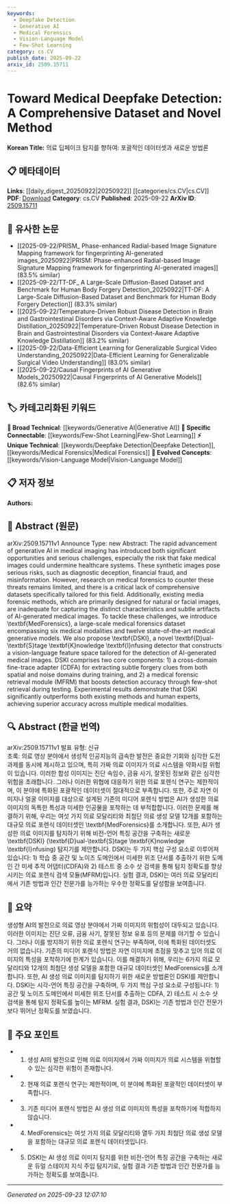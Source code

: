 ```yaml
---
keywords:
  - Deepfake Detection
  - Generative AI
  - Medical Forensics
  - Vision-Language Model
  - Few-Shot Learning
category: cs.CV
publish_date: 2025-09-22
arxiv_id: 2509.15711
---
```


<!-- KEYWORD_LINKING_METADATA:
{
  "processed_timestamp": "2025-09-23T12:07:10.404870",
  "vocabulary_version": "1.0",
  "selected_keywords": [
    "Deepfake Detection",
    "Generative AI",
    "Medical Forensics",
    "Vision-Language Model",
    "Few-Shot Learning"
  ],
  "rejected_keywords": [],
  "similarity_scores": {
    "Deepfake Detection": 0.78,
    "Generative AI": 0.72,
    "Medical Forensics": 0.75,
    "Vision-Language Model": 0.77,
    "Few-Shot Learning": 0.8
  },
  "extraction_method": "AI_prompt_based",
  "budget_applied": true,
  "candidates_json": {
    "candidates": [
      {
        "surface": "Deepfake Detection",
        "canonical": "Deepfake Detection",
        "aliases": [
          "Medical Deepfake Detection"
        ],
        "category": "unique_technical",
        "rationale": "This term is central to the paper's focus on identifying AI-generated medical images, offering a unique angle on deepfake technology.",
        "novelty_score": 0.75,
        "connectivity_score": 0.65,
        "specificity_score": 0.8,
        "link_intent_score": 0.78
      },
      {
        "surface": "Generative AI",
        "canonical": "Generative AI",
        "aliases": [
          "AI-generated images"
        ],
        "category": "broad_technical",
        "rationale": "Generative AI is a key technology underpinning the creation of synthetic medical images, making it relevant for linking discussions on AI advancements.",
        "novelty_score": 0.55,
        "connectivity_score": 0.85,
        "specificity_score": 0.6,
        "link_intent_score": 0.72
      },
      {
        "surface": "Medical Forensics",
        "canonical": "Medical Forensics",
        "aliases": [
          "Medical Image Forensics"
        ],
        "category": "unique_technical",
        "rationale": "This term is crucial for linking research on the forensic analysis of medical images, a specialized field within digital forensics.",
        "novelty_score": 0.68,
        "connectivity_score": 0.7,
        "specificity_score": 0.78,
        "link_intent_score": 0.75
      },
      {
        "surface": "Vision-Language Feature Space",
        "canonical": "Vision-Language Model",
        "aliases": [
          "Vision-Language Feature"
        ],
        "category": "evolved_concepts",
        "rationale": "The integration of vision and language features is a modern approach in AI, enhancing the detection of complex image forgeries.",
        "novelty_score": 0.6,
        "connectivity_score": 0.8,
        "specificity_score": 0.7,
        "link_intent_score": 0.77
      },
      {
        "surface": "Few-Shot Retrieval",
        "canonical": "Few-Shot Learning",
        "aliases": [
          "Few-Shot Detection"
        ],
        "category": "specific_connectable",
        "rationale": "Few-shot techniques are pivotal in improving detection accuracy, especially in scenarios with limited data, making it a strong link candidate.",
        "novelty_score": 0.65,
        "connectivity_score": 0.82,
        "specificity_score": 0.75,
        "link_intent_score": 0.8
      }
    ],
    "ban_list_suggestions": [
      "Dataset",
      "Method",
      "Accuracy"
    ]
  },
  "decisions": [
    {
      "candidate_surface": "Deepfake Detection",
      "resolved_canonical": "Deepfake Detection",
      "decision": "linked",
      "scores": {
        "novelty": 0.75,
        "connectivity": 0.65,
        "specificity": 0.8,
        "link_intent": 0.78
      }
    },
    {
      "candidate_surface": "Generative AI",
      "resolved_canonical": "Generative AI",
      "decision": "linked",
      "scores": {
        "novelty": 0.55,
        "connectivity": 0.85,
        "specificity": 0.6,
        "link_intent": 0.72
      }
    },
    {
      "candidate_surface": "Medical Forensics",
      "resolved_canonical": "Medical Forensics",
      "decision": "linked",
      "scores": {
        "novelty": 0.68,
        "connectivity": 0.7,
        "specificity": 0.78,
        "link_intent": 0.75
      }
    },
    {
      "candidate_surface": "Vision-Language Feature Space",
      "resolved_canonical": "Vision-Language Model",
      "decision": "linked",
      "scores": {
        "novelty": 0.6,
        "connectivity": 0.8,
        "specificity": 0.7,
        "link_intent": 0.77
      }
    },
    {
      "candidate_surface": "Few-Shot Retrieval",
      "resolved_canonical": "Few-Shot Learning",
      "decision": "linked",
      "scores": {
        "novelty": 0.65,
        "connectivity": 0.82,
        "specificity": 0.75,
        "link_intent": 0.8
      }
    }
  ]
}
-->

# Toward Medical Deepfake Detection: A Comprehensive Dataset and Novel Method

**Korean Title:** 의료 딥페이크 탐지를 향하여: 포괄적인 데이터셋과 새로운 방법론

## 📋 메타데이터

**Links**: [[daily_digest_20250922|20250922]] [[categories/cs.CV|cs.CV]]
**PDF**: [Download](https://arxiv.org/pdf/2509.15711.pdf)
**Category**: cs.CV
**Published**: 2025-09-22
**ArXiv ID**: [2509.15711](https://arxiv.org/abs/2509.15711)

## 🔗 유사한 논문
- [[2025-09-22/PRISM_ Phase-enhanced Radial-based Image Signature Mapping framework for fingerprinting AI-generated images_20250922|PRISM: Phase-enhanced Radial-based Image Signature Mapping framework for fingerprinting AI-generated images]] (83.5% similar)
- [[2025-09-22/TT-DF_ A Large-Scale Diffusion-Based Dataset and Benchmark for Human Body Forgery Detection_20250922|TT-DF: A Large-Scale Diffusion-Based Dataset and Benchmark for Human Body Forgery Detection]] (83.3% similar)
- [[2025-09-22/Temperature-Driven Robust Disease Detection in Brain and Gastrointestinal Disorders via Context-Aware Adaptive Knowledge Distillation_20250922|Temperature-Driven Robust Disease Detection in Brain and Gastrointestinal Disorders via Context-Aware Adaptive Knowledge Distillation]] (83.2% similar)
- [[2025-09-22/Data-Efficient Learning for Generalizable Surgical Video Understanding_20250922|Data-Efficient Learning for Generalizable Surgical Video Understanding]] (83.0% similar)
- [[2025-09-22/Causal Fingerprints of AI Generative Models_20250922|Causal Fingerprints of AI Generative Models]] (82.6% similar)

## 🏷️ 카테고리화된 키워드
**🧠 Broad Technical**: [[keywords/Generative AI|Generative AI]]
**🔗 Specific Connectable**: [[keywords/Few-Shot Learning|Few-Shot Learning]]
**⚡ Unique Technical**: [[keywords/Deepfake Detection|Deepfake Detection]], [[keywords/Medical Forensics|Medical Forensics]]
**🚀 Evolved Concepts**: [[keywords/Vision-Language Model|Vision-Language Model]]

## 📋 저자 정보

**Authors:** 

## 📄 Abstract (원문)

arXiv:2509.15711v1 Announce Type: new 
Abstract: The rapid advancement of generative AI in medical imaging has introduced both significant opportunities and serious challenges, especially the risk that fake medical images could undermine healthcare systems. These synthetic images pose serious risks, such as diagnostic deception, financial fraud, and misinformation. However, research on medical forensics to counter these threats remains limited, and there is a critical lack of comprehensive datasets specifically tailored for this field. Additionally, existing media forensic methods, which are primarily designed for natural or facial images, are inadequate for capturing the distinct characteristics and subtle artifacts of AI-generated medical images. To tackle these challenges, we introduce \textbf{MedForensics}, a large-scale medical forensics dataset encompassing six medical modalities and twelve state-of-the-art medical generative models. We also propose \textbf{DSKI}, a novel \textbf{D}ual-\textbf{S}tage \textbf{K}nowledge \textbf{I}nfusing detector that constructs a vision-language feature space tailored for the detection of AI-generated medical images. DSKI comprises two core components: 1) a cross-domain fine-trace adapter (CDFA) for extracting subtle forgery clues from both spatial and noise domains during training, and 2) a medical forensic retrieval module (MFRM) that boosts detection accuracy through few-shot retrieval during testing. Experimental results demonstrate that DSKI significantly outperforms both existing methods and human experts, achieving superior accuracy across multiple medical modalities.

## 🔍 Abstract (한글 번역)

arXiv:2509.15711v1 발표 유형: 신규  
초록: 의료 영상 분야에서 생성적 인공지능의 급속한 발전은 중요한 기회와 심각한 도전 과제를 동시에 제시하고 있으며, 특히 가짜 의료 이미지가 의료 시스템을 약화시킬 위험이 있습니다. 이러한 합성 이미지는 진단 속임수, 금융 사기, 잘못된 정보와 같은 심각한 위험을 초래합니다. 그러나 이러한 위협에 대응하기 위한 의료 포렌식 연구는 제한적이며, 이 분야에 특화된 포괄적인 데이터셋이 절대적으로 부족합니다. 또한, 주로 자연 이미지나 얼굴 이미지를 대상으로 설계된 기존의 미디어 포렌식 방법은 AI가 생성한 의료 이미지의 독특한 특성과 미세한 인공물을 포착하는 데 부적합합니다. 이러한 문제를 해결하기 위해, 우리는 여섯 가지 의료 모달리티와 최첨단 의료 생성 모델 12개를 포함하는 대규모 의료 포렌식 데이터셋인 \textbf{MedForensics}를 소개합니다. 또한, AI가 생성한 의료 이미지를 탐지하기 위해 비전-언어 특징 공간을 구축하는 새로운 \textbf{DSKI} (\textbf{D}ual-\textbf{S}tage \textbf{K}nowledge \textbf{I}nfusing) 탐지기를 제안합니다. DSKI는 두 가지 핵심 구성 요소로 이루어져 있습니다: 1) 학습 중 공간 및 노이즈 도메인에서 미세한 위조 단서를 추출하기 위한 도메인 간 미세 추적 어댑터(CDFA)와 2) 테스트 중 소수 샷 검색을 통해 탐지 정확도를 향상시키는 의료 포렌식 검색 모듈(MFRM)입니다. 실험 결과, DSKI는 여러 의료 모달리티에서 기존 방법과 인간 전문가를 능가하는 우수한 정확도를 달성함을 보여줍니다.

## 📝 요약

생성형 AI의 발전으로 의료 영상 분야에서 가짜 이미지의 위험성이 대두되고 있습니다. 이러한 이미지는 진단 오류, 금융 사기, 잘못된 정보 유포 등의 문제를 야기할 수 있습니다. 그러나 이를 방지하기 위한 의료 포렌식 연구는 부족하며, 이에 특화된 데이터셋도 거의 없습니다. 기존의 미디어 포렌식 방법은 자연 이미지에 초점을 맞추고 있어 의료 이미지의 특성을 포착하기에 한계가 있습니다. 이를 해결하기 위해, 우리는 6가지 의료 모달리티와 12개의 최첨단 생성 모델을 포함한 대규모 데이터셋인 MedForensics를 소개합니다. 또한, AI 생성 의료 이미지를 탐지하기 위한 새로운 방법론인 DSKI를 제안합니다. DSKI는 시각-언어 특징 공간을 구축하며, 두 가지 핵심 구성 요소로 구성됩니다: 1) 공간 및 노이즈 도메인에서 미세한 위조 단서를 추출하는 CDFA, 2) 테스트 시 소수 샷 검색을 통해 탐지 정확도를 높이는 MFRM. 실험 결과, DSKI는 기존 방법과 인간 전문가보다 뛰어난 정확도를 보였습니다.

## 🎯 주요 포인트

- 1. 생성 AI의 발전으로 인해 의료 이미지에서 가짜 이미지가 의료 시스템을 위협할 수 있는 심각한 위험이 존재합니다.
- 2. 현재 의료 포렌식 연구는 제한적이며, 이 분야에 특화된 포괄적인 데이터셋이 부족합니다.
- 3. 기존 미디어 포렌식 방법은 AI 생성 의료 이미지의 특성을 포착하기에 적합하지 않습니다.
- 4. MedForensics는 여섯 가지 의료 모달리티와 열두 가지 최첨단 의료 생성 모델을 포함하는 대규모 의료 포렌식 데이터셋입니다.
- 5. DSKI는 AI 생성 의료 이미지 탐지를 위한 비전-언어 특징 공간을 구축하는 새로운 듀얼 스테이지 지식 주입 탐지기로, 실험 결과 기존 방법과 인간 전문가를 능가하는 정확도를 보여줍니다.


---

*Generated on 2025-09-23 12:07:10*